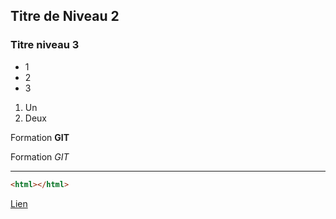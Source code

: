 
## Titre de Niveau 2


### Titre niveau 3

+ 1
+ 2
+ 3

1. Un 
2. Deux

Formation **GIT**

Formation *GIT*

---

```html
<html></html>
```

[Lien](https://github.com/fred3ric)
